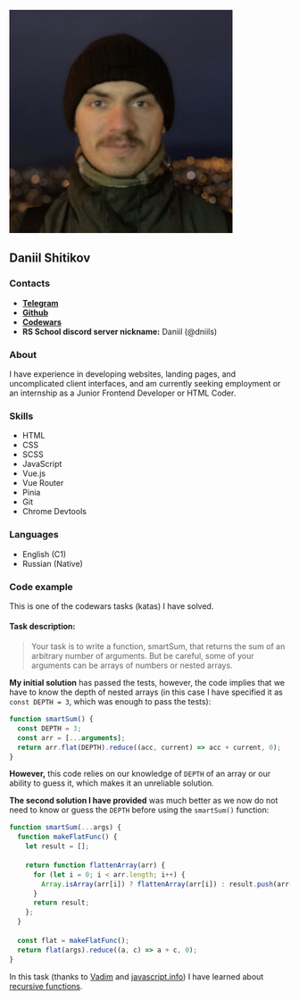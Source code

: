 ![portrait for cv](./cv-photo.png)

## Daniil Shitikov

### Contacts

- [**Telegram**](https://t.me/dniils)
- [**Github**](https://github.com/dniils)
- [**Codewars**](https://www.codewars.com/users/dniils)
- **RS School discord server nickname:** Daniil (@dniils)

### About

I have experience in developing websites, landing pages, and uncomplicated client interfaces, and am currently seeking employment or an internship as a Junior Frontend Developer or HTML Coder.

### Skills

- HTML
- CSS
- SCSS
- JavaScript
- Vue.js
- Vue Router
- Pinia
- Git
- Chrome Devtools

### Languages

- English (C1)
- Russian (Native)

### Code example

This is one of the codewars tasks (katas) I have solved.

#### Task description:

> Your task is to write a function, smartSum, that returns the sum of an arbitrary number of arguments. But be careful, some of your arguments can be arrays of numbers or nested arrays.

**My initial solution** has passed the tests, however, the code implies that we have to know the depth of nested arrays (in this case I have specified it as `const DEPTH = 3`, which was enough to pass the tests):

```javascript
function smartSum() {
  const DEPTH = 3;
  const arr = [...arguments];
  return arr.flat(DEPTH).reduce((acc, current) => acc + current, 0);
}
```

**However,** this code relies on our knowledge of `DEPTH` of an array or our ability to guess it, which makes it an unreliable solution.

**The second solution I have provided** was much better as we now do not need to know or guess the `DEPTH` before using the `smartSum()` function:

```javascript
function smartSum(...args) {
  function makeFlatFunc() {
    let result = [];

    return function flattenArray(arr) {
      for (let i = 0; i < arr.length; i++) {
        Array.isArray(arr[i]) ? flattenArray(arr[i]) : result.push(arr[i]);
      }
      return result;
    };
  }

  const flat = makeFlatFunc();
  return flat(args).reduce((a, c) => a + c, 0);
}
```

In this task (thanks to [Vadim](https://github.com/gruzdev-dev) and [javascript.info](https://javascript.info/)) I have learned about [recursive functions](https://javascript.info/recursion).
